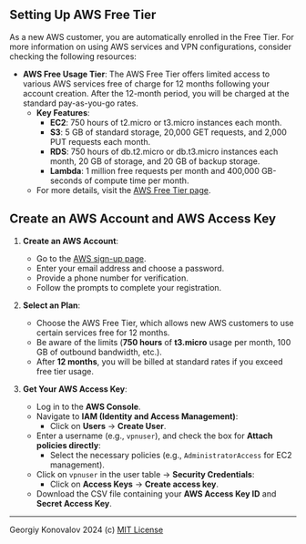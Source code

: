 ## Setting Up AWS Free Tier

As a new AWS customer, you are automatically enrolled in the Free Tier. For more information on using AWS services and VPN configurations, consider checking the following resources:

- **AWS Free Usage Tier**: The AWS Free Tier offers limited access to various AWS services free of charge for 12 months following your account creation. After the 12-month period, you will be charged at the standard pay-as-you-go rates. 
  - **Key Features**:
    - **EC2**: 750 hours of t2.micro or t3.micro instances each month.
    - **S3**: 5 GB of standard storage, 20,000 GET requests, and 2,000 PUT requests each month.
    - **RDS**: 750 hours of db.t2.micro or db.t3.micro instances each month, 20 GB of storage, and 20 GB of backup storage.
    - **Lambda**: 1 million free requests per month and 400,000 GB-seconds of compute time per month.
  - For more details, visit the [AWS Free Tier page](https://aws.amazon.com/free/).

## Create an AWS Account and AWS Access Key

1. **Create an AWS Account**:
    - Go to the [AWS sign-up page](https://aws.amazon.com/free/).
    - Enter your email address and choose a password.
    - Provide a phone number for verification.
    - Follow the prompts to complete your registration.
   
2. **Select an Plan**:
    - Choose the AWS Free Tier, which allows new AWS customers to use certain services free for 12 months.
    - Be aware of the limits (**750 hours** of **t3.micro** usage per month, 100 GB of outbound bandwidth, etc.).
    - After **12 months**, you will be billed at standard rates if you exceed free tier usage.
   
3. **Get Your AWS Access Key**:
    - Log in to the **AWS Console**.
    - Navigate to **IAM (Identity and Access Management)**:
      - Click on **Users** → **Create User**.
    - Enter a username (e.g., `vpnuser`), and check the box for **Attach policies directly**:
      - Select the necessary policies (e.g., `AdministratorAccess` for EC2 management).
    - Click on `vpnuser` in the user table → **Security Credentials**:
      - Click on **Access Keys** → **Create access key**.
    - Download the CSV file containing your **AWS Access Key ID** and **Secret Access Key**.




------------
Georgiy Konovalov 2024 (c) [MIT License](https://opensource.org/licenses/MIT)